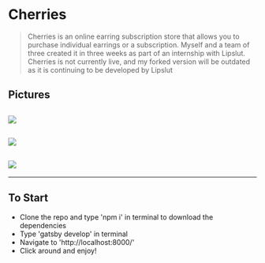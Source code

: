 # Cherries

> Cherries is an online earring subscription store that allows you to purchase individual earrings or a subscription. Myself and a team of three created it in three weeks as part of an internship with Lipslut. Cherries is not currently live, and my forked version will be outdated as it is continuing to be developed by Lipslut

## Pictures

<img src="https://www.zacbennett.io/assets/homepage.png"></img>
--
<img src="https://www.zacbennett.io/assets/catalog.png"></img>
--
<img src="https://www.zacbennett.io/assets/subscribe.png"></img>
--

---

## To Start

- Clone the repo and type 'npm i' in terminal to download the dependencies 
- Type 'gatsby develop' in terminal 
- Navigate to 'http://localhost:8000/'
- Click around and enjoy!


